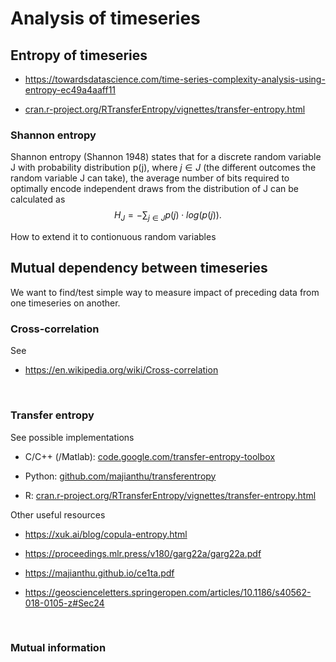 # Analysis of timeseries

## Entropy of timeseries

* https://towardsdatascience.com/time-series-complexity-analysis-using-entropy-ec49a4aaff11

* [cran.r-project.org/RTransferEntropy/vignettes/transfer-entropy.html](https://cran.r-project.org/web/packages/RTransferEntropy/vignettes/transfer-entropy.html)

### Shannon entropy

Shannon entropy (Shannon 1948) states that for a discrete random variable J with probability distribution p(j), where $j \in J$ (the different outcomes the random variable J can take), the average number of bits required to optimally encode independent draws from the distribution of J can be calculated as
$$
H_J = - \sum_{j \in J} p(j) \cdot log \left(p(j)\right).
$$

How to extend it to contionuous random variables



## Mutual dependency between timeseries

We want to find/test simple way to measure impact of preceding data from one timeseries on another.


### Cross-correlation

See 
* https://en.wikipedia.org/wiki/Cross-correlation

<br>

### Transfer entropy

See possible implementations

* C/C++ (/Matlab): [code.google.com/transfer-entropy-toolbox](https://code.google.com/archive/p/transfer-entropy-toolbox/source/default/source)

* Python: [github.com/majianthu/transferentropy](https://github.com/majianthu/transferentropy)

* R: [cran.r-project.org/RTransferEntropy/vignettes/transfer-entropy.html](https://cran.r-project.org/web/packages/RTransferEntropy/vignettes/transfer-entropy.html)



Other useful resources

* https://xuk.ai/blog/copula-entropy.html

* https://proceedings.mlr.press/v180/garg22a/garg22a.pdf

* https://majianthu.github.io/ce1ta.pdf

* https://geoscienceletters.springeropen.com/articles/10.1186/s40562-018-0105-z#Sec24

<br>

### Mutual information